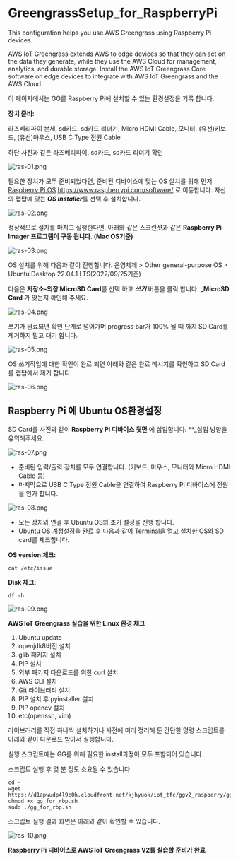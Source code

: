 # GreengrassSetup_for_RaspberryPi
This configuration helps you use AWS Greengrass using Raspberry Pi devices.

AWS IoT Greengrass extends AWS to edge devices so that they can act on the data they generate, while they use the AWS Cloud for management, analytics, and durable storage. Install the AWS IoT Greengrass Core software on edge devices to integrate with AWS IoT Greengrass and the AWS Cloud.

이 페이지에서는 GG를 Raspberry Pi에 설치할 수 있는 환경설정을 기록 합니다.

**장치 준비:** 

라즈베리파이 본체, sd카드, sd카드 리더기, Micro HDMI Cable, 모니터, (유선)키보드, (유선)마우스, USB C Type 전원 Cable

하단 사진과 같은 라즈베리파이, sd카드, sd카드 리더기 확인

![ras-01.png](./img/ras-01.png)

필요한 장치가 모두 준비되었다면,
준비된 디바이스에 맞는 OS 설치를 위해 먼저 [Raspberry Pi OS](https://www.raspberrypi.com/software/) https://www.raspberrypi.com/software/ 로 이동합니다.
자신의 랩탑에 맞는 ***OS Installer***를 선택 후 설치합니다.

![ras-02.png](./img/ras-02.png)

정상적으로 설치를 마치고 실행한다면, 아래와 같은 스크린샷과 같은 **Raspberry Pi Imager 프로그램이 구동 됩니다. (Mac OS기준)**

![ras-03.png](./img/ras-03.png)

OS 설치를 위해 다음과 같이 진행합니다.
운영체제 > Other general-purpose OS > Ubuntu Desktop 22.04.1 LTS(2022/09/25기준)

다음은 **저장소-외장 MicroSD Card**를 선택 하고 ***쓰기*** 버튼을 클릭 합니다.
**_MicroSD Card** 가 맞는지 확인해 주세요.

![ras-04.png](./img/ras-04.png)

쓰기가 완료되면 확인 단계로 넘어가며 progress bar가 100% 될 때 까지 SD Card를 제거하지 말고 대기 합니다.

![ras-05.png](./img/ras-05.png)

OS 쓰기작업에 대한 확인이 완료 되면 아래와 같은 완료 메시지를 확인하고 SD Card를 랩탑에서 제거 합니다.

![ras-06.png](./img/ras-06.png)

## Raspberry Pi 에 Ubuntu OS환경설정

SD Card를 사진과 같이 **Raspberry Pi 디바이스 뒷면** 에 삽입합니다.
**_삽입 방향을 유의해주세요.

![ras-07.png](./img/ras-07.png)

+ 준비된 입력/출력 장치를 모두 연결합니다. (키보드, 마우스, 모니터와 Micro HDMI Cable 등) 
+ 마지막으로 USB C Type 전원 Cable을 연결하여 Raspberry Pi 디바이스에 전원을 인가 합니다.

![ras-08.png](./img/ras-08.png)

+ 모든 장치와 연결 후 Ubuntu OS의 초기 설정을 진행 합니다.
+ Ubuntu OS 계정설정을 완료 후 다음과 같이 Terminal을 열고 설치한 OS와 SD card를 체크합니다.

**OS version 체크:**
``` shell
cat /etc/issue 
```
**Disk 체크:**
``` shell
df -h 
```

![ras-09.png](./img/ras-09.png)

**AWS IoT Greengrass 실습을 위한 Linux 환경 체크**

1. Ubuntu update
2. openjdk8버전 설치
3. glib 패키지 설치
4. PIP 설치 
5. 외부 패키지 다운로드를 위한 curl 설치
6. AWS CLI 설치
7. Git 라이브러리 설치
8. PIP 설치 후 pyinstaller 설치
9. PIP opencv 설치
10. etc(openssh, vim)

라이브러리를 직접 하나씩 설치하거나 사전에 미리 정리해 둔 간단한 명령 스크립트를 아래와 같이 다운로드 받아서 실행합니다.

실행 스크립트에는 GG를 위해 필요한 install과정이 모두 포함되어 있습니다. 

스크립트 실행 후 몇 분 정도 소요될 수 있습니다.

``` shell
cd ~
wget https://d1apwudp4l9c0h.cloudfront.net/kjhyuok/iot_tfc/ggv2_raspberry/gg_for_rbp.sh
chmod +x gg_for_rbp.sh
sudo ./gg_for_rbp.sh
```
스크립트 실행 결과 화면은 아래와 같이 확인할 수 있습니다.

![ras-10.png](./img/ras-10.png)

**Raspberry Pi 디바이스로 AWS IoT Greengrass V2를 실습할 준비가 완료**


